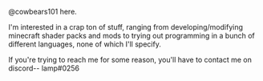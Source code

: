 @cowbears101 here.

I'm interested in a crap ton of stuff, ranging from developing/modifying minecraft shader packs 
and mods to trying out programming in a bunch of different languages, none of which I'll specify.

If you're trying to reach me for some reason, you'll have to contact me on discord-- lamp#0256

<!---
cowbears101/cowbears101 is a ✨ special ✨ repository because its `README.md` (this file) appears on your GitHub profile.
You can click the Preview link to take a look at your changes.
--->
